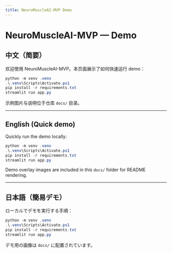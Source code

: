 ```yaml
---
title: NeuroMuscleAI-MVP Demo
---
```


# NeuroMuscleAI-MVP — Demo

## 中文（简要）

欢迎使用 NeuroMuscleAI-MVP。本页面展示了如何快速运行 demo：

```powershell
python -m venv .venv
.\.venv\Scripts\Activate.ps1
pip install -r requirements.txt
streamlit run app.py
```

示例图片与说明位于仓库 `docs/` 目录。

---

## English (Quick demo)

Quickly run the demo locally:

```powershell
python -m venv .venv
.\.venv\Scripts\Activate.ps1
pip install -r requirements.txt
streamlit run app.py
```

Demo overlay images are included in this `docs/` folder for README rendering.

---

## 日本語（簡易デモ）

ローカルでデモを実行する手順：

```powershell
python -m venv .venv
.\.venv\Scripts\Activate.ps1
pip install -r requirements.txt
streamlit run app.py
```

デモ用の画像は `docs/` に配置されています。
